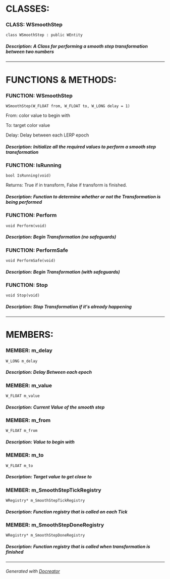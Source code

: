 **CLASSES:**
============
### **CLASS**: WSmoothStep

``` class WSmoothStep : public WEntity ```

##### **Description:** A Class for performing a smooth step transformation between two numbers

----------
**FUNCTIONS & METHODS:**
========================
### **FUNCTION**: WSmoothStep

``` WSmoothStep(W_FLOAT from, W_FLOAT to, W_LONG delay = 1) ```

 From: color value to begin with

 To: target color value

 Delay: Delay between each LERP epoch

##### **Description:** Initialize all the required values to perform a smooth step transformation

### **FUNCTION**: IsRunning

``` bool IsRunning(void) ```

 Returns: True if in transform, False if transform is finished. 

##### **Description:** Function to determine whether or not the Transformation is being performed

### **FUNCTION**: Perform

``` void Perform(void) ```

##### **Description:** Begin Transformation (no safeguards)

### **FUNCTION**: PerformSafe

``` void PerformSafe(void) ```

##### **Description:** Begin Transformation (with safeguards)

### **FUNCTION**: Stop

``` void Stop(void) ```

##### **Description:** Stop Transformation if it's already happening

----------
**MEMBERS:**
============
### **MEMBER**: m_delay

``` W_LONG m_delay ```

##### **Description:** Delay Between each epoch

### **MEMBER**: m_value

``` W_FLOAT m_value ```

##### **Description:** Current Value of the smooth step

### **MEMBER**: m_from

``` W_FLOAT m_from ```

##### **Description:** Value to begin with

### **MEMBER**: m_to

``` W_FLOAT m_to ```

##### **Description:** Target value to get close to

### **MEMBER**: m_SmoothStepTickRegistry

``` WRegistry* m_SmoothStepTickRegistry ```

##### **Description:** Function registry that is called on each Tick

### **MEMBER**: m_SmoothStepDoneRegistry

``` WRegistry* m_SmoothStepDoneRegistry ```

##### **Description:** Function registry that is called when transformation is finished

----------

###### Generated with [Docreator](https://github.com/nirex0/docreator)
